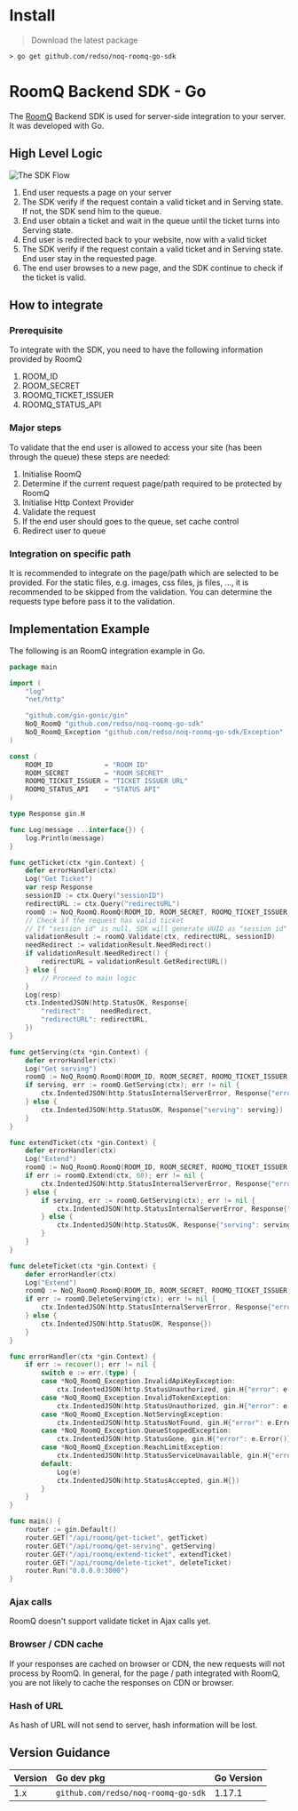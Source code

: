 # Install

> Download the latest package

```shell
> go get github.com/redso/noq-roomq-go-sdk
```

# RoomQ Backend SDK - Go

The [RoomQ](https://www.noq.hk/en/roomq) Backend SDK is used for server-side integration to your server. It was developed with Go.

## High Level Logic

![The SDK Flow](https://raw.githubusercontent.com/redso/roomq.backend-sdk.nodejs/master/RoomQ-Backend-SDK-JS-high-level-logic-diagram.png)

1.  End user requests a page on your server
2.  The SDK verify if the request contain a valid ticket and in Serving state. If not, the SDK send him to the queue.
3.  End user obtain a ticket and wait in the queue until the ticket turns into Serving state.
4.  End user is redirected back to your website, now with a valid ticket
5.  The SDK verify if the request contain a valid ticket and in Serving state. End user stay in the requested page.
6.  The end user browses to a new page, and the SDK continue to check if the ticket is valid.

## How to integrate

### Prerequisite

To integrate with the SDK, you need to have the following information provided by RoomQ

1.  ROOM_ID
2.  ROOM_SECRET
3.  ROOMQ_TICKET_ISSUER
4.  ROOMQ_STATUS_API

### Major steps

To validate that the end user is allowed to access your site (has been through the queue) these steps are needed:

1.  Initialise RoomQ
2.  Determine if the current request page/path required to be protected by RoomQ
3.  Initialise Http Context Provider
4.  Validate the request
5.  If the end user should goes to the queue, set cache control
6.  Redirect user to queue

### Integration on specific path

It is recommended to integrate on the page/path which are selected to be provided. For the static files, e.g. images, css files, js files, ..., it is recommended to be skipped from the validation.
You can determine the requests type before pass it to the validation.

## Implementation Example

The following is an RoomQ integration example in Go.

```go
package main

import (
    "log"
    "net/http"

    "github.com/gin-gonic/gin"
    NoQ_RoomQ "github.com/redso/noq-roomq-go-sdk"
    NoQ_RoomQ_Exception "github.com/redso/noq-roomq-go-sdk/Exception"
)

const (
    ROOM_ID             = "ROOM ID"
    ROOM_SECRET         = "ROOM SECRET"
    ROOMQ_TICKET_ISSUER = "TICKET ISSUER URL"
    ROOMQ_STATUS_API    = "STATUS API"
)

type Response gin.H

func Log(message ...interface{}) {
    log.Println(message)
}

func getTicket(ctx *gin.Context) {
    defer errorHandler(ctx)
    Log("Get Ticket")
    var resp Response
    sessionID := ctx.Query("sessionID")
    redirectURL := ctx.Query("redirectURL")
    roomQ := NoQ_RoomQ.RoomQ(ROOM_ID, ROOM_SECRET, ROOMQ_TICKET_ISSUER, ROOMQ_STATUS_API, ctx, true)
    // Check if the request has valid ticket
    // If "session id" is null, SDK will generate UUID as "session id"
    validationResult := roomQ.Validate(ctx, redirectURL, sessionID)
    needRedirect := validationResult.NeedRedirect()
    if validationResult.NeedRedirect() {
        redirectURL = validationResult.GetRedirectURL()
    } else {
        // Proceed to main logic
    }
    Log(resp)
    ctx.IndentedJSON(http.StatusOK, Response{
        "redirect":    needRedirect,
        "redirectURL": redirectURL,
    })
}

func getServing(ctx *gin.Context) {
    defer errorHandler(ctx)
    Log("Get serving")
    roomQ := NoQ_RoomQ.RoomQ(ROOM_ID, ROOM_SECRET, ROOMQ_TICKET_ISSUER, ROOMQ_STATUS_API, ctx, true)
    if serving, err := roomQ.GetServing(ctx); err != nil {
        ctx.IndentedJSON(http.StatusInternalServerError, Response{"error": err.Error()})
    } else {
        ctx.IndentedJSON(http.StatusOK, Response{"serving": serving})
    }
}

func extendTicket(ctx *gin.Context) {
    defer errorHandler(ctx)
    Log("Extend")
    roomQ := NoQ_RoomQ.RoomQ(ROOM_ID, ROOM_SECRET, ROOMQ_TICKET_ISSUER, ROOMQ_STATUS_API, ctx, true)
    if err := roomQ.Extend(ctx, 60); err != nil {
        ctx.IndentedJSON(http.StatusInternalServerError, Response{"error": err.Error()})
    } else {
        if serving, err := roomQ.GetServing(ctx); err != nil {
            ctx.IndentedJSON(http.StatusInternalServerError, Response{"error": err.Error()})
        } else {
            ctx.IndentedJSON(http.StatusOK, Response{"serving": serving})
        }
    }
}

func deleteTicket(ctx *gin.Context) {
    defer errorHandler(ctx)
    Log("Extend")
    roomQ := NoQ_RoomQ.RoomQ(ROOM_ID, ROOM_SECRET, ROOMQ_TICKET_ISSUER, ROOMQ_STATUS_API, ctx, true)
    if err := roomQ.DeleteServing(ctx); err != nil {
        ctx.IndentedJSON(http.StatusInternalServerError, Response{"error": err.Error()})
    } else {
        ctx.IndentedJSON(http.StatusOK, Response{})
    }
}

func errorHandler(ctx *gin.Context) {
    if err := recover(); err != nil {
        switch e := err.(type) {
        case *NoQ_RoomQ_Exception.InvalidApiKeyException:
            ctx.IndentedJSON(http.StatusUnauthorized, gin.H{"error": e.Error()})
        case *NoQ_RoomQ_Exception.InvalidTokenException:
            ctx.IndentedJSON(http.StatusUnauthorized, gin.H{"error": e.Error()})
        case *NoQ_RoomQ_Exception.NotServingException:
            ctx.IndentedJSON(http.StatusNotFound, gin.H{"error": e.Error()})
        case *NoQ_RoomQ_Exception.QueueStoppedException:
            ctx.IndentedJSON(http.StatusGone, gin.H{"error": e.Error()})
        case *NoQ_RoomQ_Exception.ReachLimitException:
            ctx.IndentedJSON(http.StatusServiceUnavailable, gin.H{"error": e.Error()})
        default:
            Log(e)
            ctx.IndentedJSON(http.StatusAccepted, gin.H{})
        }
    }
}

func main() {
    router := gin.Default()
    router.GET("/api/roomq/get-ticket", getTicket)
    router.GET("/api/roomq/get-serving", getServing)
    router.GET("/api/roomq/extend-ticket", extendTicket)
    router.GET("/api/roomq/delete-ticket", deleteTicket)
    router.Run("0.0.0.0:3000")
}

```

### Ajax calls

RoomQ doesn't support validate ticket in Ajax calls yet.

### Browser / CDN cache

If your responses are cached on browser or CDN, the new requests will not process by RoomQ.
In general, for the page / path integrated with RoomQ, you are not likely to cache the responses on CDN or browser.

### Hash of URL

As hash of URL will not send to server, hash information will be lost.

## Version Guidance

| Version | Go dev pkg      | Go Version |
| ------- | :--------------- | ---------------------- |
| 1.x     | `github.com/redso/noq-roomq-go-sdk` | 1.17.1                    |
